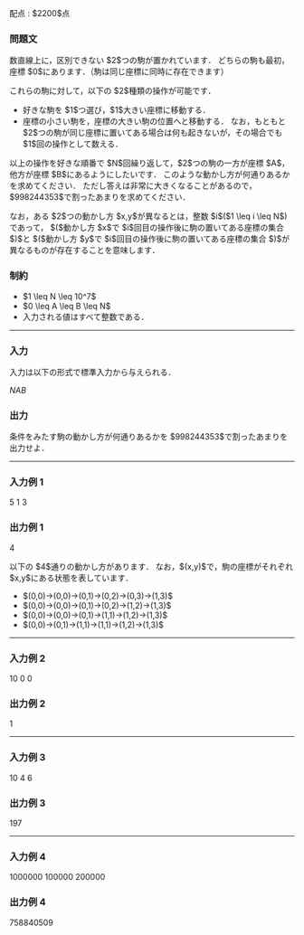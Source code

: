 
<div>

<span>

<span>

<p>
配点 : $2200$点
</p>

<div>

<section>

### **問題文**

<p>
数直線上に，区別できない $2$つの駒が置かれています．
どちらの駒も最初，座標 $0$にあります．（駒は同じ座標に同時に存在できます）
</p>

<p>
これらの駒に対して，以下の $2$種類の操作が可能です．
</p>

<ul>

<li>
好きな駒を $1$つ選び，$1$大きい座標に移動する．
</li>

<li>
座標の小さい駒を，座標の大きい駒の位置へと移動する．
なお，もともと $2$つの駒が同じ座標に置いてある場合は何も起きないが，その場合でも $1$回の操作として数える．
</li>

</ul>

<p>
以上の操作を好きな順番で $N$回繰り返して，$2$つの駒の一方が座標 $A$，他方が座標 $B$にあるようにしたいです．
このような動かし方が何通りあるかを求めてください．
ただし答えは非常に大きくなることがあるので，$998244353$で割ったあまりを求めてください．
</p>

<p>
なお，ある $2$つの動かし方 $x,y$が異なるとは，整数 $i$($1 \leq i \leq N$) であって，
$($動かし方 $x$で $i$回目の操作後に駒の置いてある座標の集合 $)$と
$($動かし方 $y$で $i$回目の操作後に駒の置いてある座標の集合 $)$が異なるものが存在することを意味します．
</p>

</section>

</div>

<div>

<section>

### **制約**

<ul>

<li>
$1 \leq N \leq 10^7$
</li>

<li>
$0 \leq A \leq B \leq N$
</li>

<li>
入力される値はすべて整数である．
</li>

</ul>

</section>

</div>

---

<div>

<div>

<section>

### **入力**

<p>
入力は以下の形式で標準入力から与えられる．
</p>

<div>

$N$$A$$B$
</div>

</section>

</div>

<div>

<section>

### **出力**

<p>
条件をみたす駒の動かし方が何通りあるかを $998244353$で割ったあまりを出力せよ．
</p>

</section>

</div>

</div>

---

<div>

<section>

### **入力例 1**

<div>

5 1 3

</div>

</section>

</div>

<div>

<section>

### **出力例 1**

<div>

4

</div>

<p>
以下の $4$通りの動かし方があります．
なお，$(x,y)$で，駒の座標がそれぞれ $x,y$にある状態を表しています．
</p>

<ul>

<li>
$(0,0)→(0,0)→(0,1)→(0,2)→(0,3)→(1,3)$
</li>

<li>
$(0,0)→(0,0)→(0,1)→(0,2)→(1,2)→(1,3)$
</li>

<li>
$(0,0)→(0,0)→(0,1)→(1,1)→(1,2)→(1,3)$
</li>

<li>
$(0,0)→(0,1)→(1,1)→(1,1)→(1,2)→(1,3)$
</li>

</ul>

</section>

</div>

---

<div>

<section>

### **入力例 2**

<div>

10 0 0

</div>

</section>

</div>

<div>

<section>

### **出力例 2**

<div>

1

</div>

</section>

</div>

---

<div>

<section>

### **入力例 3**

<div>

10 4 6

</div>

</section>

</div>

<div>

<section>

### **出力例 3**

<div>

197

</div>

</section>

</div>

---

<div>

<section>

### **入力例 4**

<div>

1000000 100000 200000

</div>

</section>

</div>

<div>

<section>

### **出力例 4**

<div>

758840509

</div>

</section>

</div>

</span>

</span>

</div>
